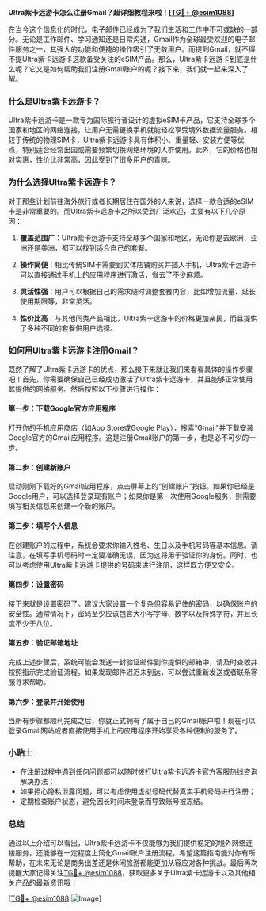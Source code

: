 **Ultra紫卡远游卡怎么注册Gmail？超详细教程来啦！[[TG💪+ @esim1088](https://t.me/s/esim1088)]**

在当今这个信息化的时代，电子邮件已经成为了我们生活和工作中不可或缺的一部分。无论是工作邮件、学习通知还是日常沟通，Gmail作为全球最受欢迎的电子邮件服务之一，其强大的功能和便捷的操作吸引了无数用户。而提到Gmail，就不得不提Ultra紫卡远游卡这款备受关注的eSIM产品。那么，Ultra紫卡远游卡到底是什么呢？它又是如何帮助我们注册Gmail账户的呢？接下来，我们就一起来深入了解。

### 什么是Ultra紫卡远游卡？

Ultra紫卡远游卡是一款专为国际旅行者设计的虚拟eSIM卡产品，它支持全球多个国家和地区的网络连接，让用户无需更换手机就能轻松享受境外数据流量服务。相较于传统的物理SIM卡，Ultra紫卡远游卡具有体积小、重量轻、安装方便等优点，特别适合经常出国或需要频繁切换网络环境的人群使用。此外，它的价格也相对实惠，性价比非常高，因此受到了很多用户的青睐。

### 为什么选择Ultra紫卡远游卡？

对于那些计划前往海外旅行或者长期居住在国外的人来说，选择一款合适的eSIM卡是非常重要的。而Ultra紫卡远游卡之所以受到广泛欢迎，主要有以下几个原因：

1. **覆盖范围广**：Ultra紫卡远游卡支持全球多个国家和地区，无论你是去欧洲、亚洲还是美洲，都可以找到适合自己的套餐。
   
2. **操作简便**：相比传统SIM卡需要到实体店铺购买并插入手机，Ultra紫卡远游卡可以直接通过手机上的应用程序进行激活，省去了不少麻烦。

3. **灵活性强**：用户可以根据自己的需求随时调整套餐内容，比如增加流量、延长使用期限等，非常灵活。

4. **性价比高**：与其他同类产品相比，Ultra紫卡远游卡的价格更加亲民，而且提供了多种不同的套餐供用户选择。

### 如何用Ultra紫卡远游卡注册Gmail？

既然了解了Ultra紫卡远游卡的优点，那么接下来就让我们来看看具体的操作步骤吧！首先，你需要确保自己已经成功激活了Ultra紫卡远游卡，并且能够正常使用其提供的网络服务。然后按照以下步骤进行操作：

#### 第一步：下载Google官方应用程序
打开你的手机应用商店（如App Store或Google Play），搜索“Gmail”并下载安装Google官方的Gmail应用程序。这是注册Gmail账户的第一步，也是必不可少的一步。

#### 第二步：创建新账户
启动刚刚下载好的Gmail应用程序，点击屏幕上的“创建账户”按钮。如果你已经是Google用户，可以选择登录现有账户；如果你是第一次使用Google服务，则需要填写相关信息来创建一个新的账户。

#### 第三步：填写个人信息
在创建账户的过程中，系统会要求你输入姓名、生日以及手机号码等基本信息。请注意，在填写手机号码时一定要准确无误，因为这将用于验证你的身份。同时，也可以考虑使用Ultra紫卡远游卡提供的号码来进行注册，这样既方便又安全。

#### 第四步：设置密码
接下来就是设置密码了。建议大家设置一个复杂但容易记住的密码，以确保账户的安全性。通常情况下，密码至少应该包含大小写字母、数字以及特殊字符，并且长度不少于八位。

#### 第五步：验证邮箱地址
完成上述步骤后，系统可能会发送一封验证邮件到你提供的邮箱中，请及时查收并按照指示完成验证流程。如果发现邮件迟迟未到达，可以尝试重新发送或者联系客服寻求帮助。

#### 第六步：登录并开始使用
当所有步骤都顺利完成之后，你就正式拥有了属于自己的Gmail账户啦！现在可以登录Gmail网站或者直接使用手机上的应用程序开始享受各种便利的服务了。

### 小贴士

- 在注册过程中遇到任何问题都可以随时拨打Ultra紫卡远游卡官方客服热线咨询解决办法；
- 如果担心隐私泄露问题，可以考虑使用虚拟号码代替真实手机号码进行注册；
- 定期检查账户状态，避免因长时间未登录而导致账号被冻结。

### 总结

通过以上介绍可以看出，Ultra紫卡远游卡不仅能够为我们提供稳定的境外网络连接服务，还能够在一定程度上简化Gmail账户注册流程。希望这篇指南能对你有所帮助，在未来无论是商务出差还是休闲旅游都能更加从容应对各种挑战。最后再次提醒大家记得关注[TG💪+ @esim1088](https://t.me/s/esim1088)，获取更多关于Ultra紫卡远游卡以及其他相关产品的最新资讯哦！

[[TG💪+ @esim1088](https://t.me/s/esim1088) ![Image](https://i.postimg.cc/4NQfJmqS/Snipaste-2025-05-13-00-14-12.png)]